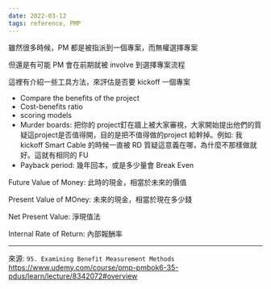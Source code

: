 ```yaml
---
date: 2022-03-12
tags: reference, PMP
---
```


雖然很多時候，PM 都是被指派到一個專案，而無權選擇專案

但還是有可能 PM  會在前期就被 involve 到選擇專案流程

這裡有介紹一些工具方法，來評估是否要 kickoff 一個專案

- Compare the benefits of the project
- Cost-benefits ratio
- scoring models
- Murder boards: 把你的 project釘在牆上被大家審視，大家開始提出他們的質疑這project是否值得開，目的是把不值得做的project 給幹掉。例如: 我 kickoff Smart Cable 的時候一直被 RD 質疑這意義在哪，為什麼不那樣做就好。這就有相同的 FU
- Payback period: 幾年回本，或是多少量會 Break Even

Future Value of Money: 此時的現金，相當於未來的價值

Present Value of MOney: 未來的現金，相當於現在多少錢

Net Present Value: 淨現值法

Internal Rate of Return: 內部報酬率

---
來源: `95. Examining Benefit Measurement Methods`
https://www.udemy.com/course/pmp-pmbok6-35-pdus/learn/lecture/8342072#overview
